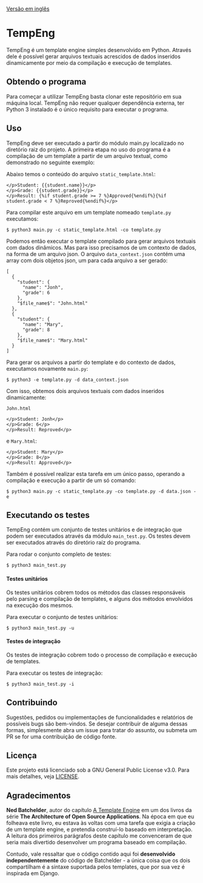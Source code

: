 [Versão em inglês](README.md)

# TempEng

TempEng é um template engine simples desenvolvido em Python. Através dele é possível gerar arquivos textuais acrescidos de dados inseridos dinamicamente por meio da compilação e execução de templates.

## Obtendo o programa

Para começar a utilizar TempEng basta clonar este repositório em sua máquina local.
TempEng não requer qualquer dependência externa, ter Python 3 instalado é o único requisito para executar o programa.



## Uso
TempEng deve ser executado a partir do módulo main.py localizado no diretório raiz do projeto.
A primeira etapa no uso do programa é a compilação de um template a partir de um arquivo textual, como demonstrado no seguinte exemplo:

Abaixo temos o conteúdo do arquivo `static_template.html`:
```
</p>Student: {{student.name}}</p>
</p>Grade: {{student.grade}}</p>
</p>Result: {%if student.grade >= 7 %}Approved{%endif%}{%if student.grade < 7 %}Reproved{%endif%}</p>
```
Para compilar este arquivo em um template nomeado `template.py` executamos:
```
$ python3 main.py -c static_template.html -co template.py
```
Podemos então executar o template compilado para gerar arquivos textuais com dados dinâmicos. Mas para isso precisamos de um contexto de dados, na forma de um arquivo json. O arquivo `data_context.json` contém uma array com dois objetos json, um para cada arquivo a ser gerado:
```
[
  {
    "student": {
      "name": "Jonh",
      "grade": 6
    },
    "$file_name$": "John.html"
  },
  {
    "student": {
      "name": "Mary",
      "grade": 8
    },
    "$file_name$": "Mary.html"
  }
]
```
Para gerar os arquivos a partir do template e do contexto de dados, executamos novamente `main.py`:
```
$ python3 -e template.py -d data_context.json
```
Com isso, obtemos dois arquivos textuais com dados inseridos dinamicamente:

 `John.html`
```
</p>Student: Jonh</p>
</p>Grade: 6</p>
</p>Result: Reproved</p>
```
e `Mary.html`:
```
</p>Student: Mary</p>
</p>Grade: 8</p>
</p>Result: Approved</p>
```

Também é possível realizar esta tarefa em um único passo, operando a compilação e execução a partir de um só comando:
```
$ python3 main.py -c static_template.py -co template.py -d data.json -e
```

## Executando os testes

TempEng contém um conjunto de testes unitários e de integração que podem ser executados através da módulo `main_test.py`.
Os testes devem ser executados através do diretório raíz do programa.

Para rodar o conjunto completo de testes:
```
$ python3 main_test.py
```
#### Testes unitários

Os testes unitários cobrem todos os métodos das classes responsáveis pelo parsing e compilação de templates, e alguns dos métodos envolvidos na execução dos mesmos.

Para executar o conjunto de testes unitários:
```
$ python3 main_test.py -u
```
#### Testes de integração

Os testes de integração cobrem todo o processo de compilação e execução de templates.

Para executar os testes de integração:
```
$ python3 main_test.py -i
```

## Contribuindo

Sugestões, pedidos ou implementações de funcionalidades e relatórios de possíveis bugs são bem-vindos. Se desejar contribuir de alguma dessas formas, simplesmente abra um issue para tratar do assunto, ou submeta um PR se for uma contribuição de código fonte.

## Licença

Este projeto está licenciado sob a GNU General Public License v3.0. Para mais detalhes, veja [LICENSE](LICENSE).

## Agradecimentos
**Ned Batchelder**, autor do capítulo [A Template Engine](http://aosabook.org/en/500L/a-template-engine.html) em um dos livros da série **The Architecture of Open Source Applications**. Na época em que eu folheava este livro, eu estava às voltas com uma tarefa que exigia a criação de um template engine, e pretendia construí-lo baseado em interpretação. A leitura dos primeiros parágrafos deste capítulo me convenceram de que seria mais divertido desenvolver um programa baseado em compilação.

Contudo, vale ressaltar que o código contido aqui foi **desenvolvido independentemente** do código de Batchelder - a única coisa que os dois compartilham é a sintaxe suportada pelos templates, que por sua vez é inspirada em Django.
